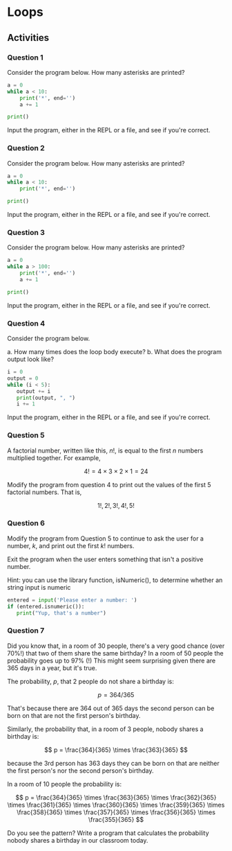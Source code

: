# Loops

## Activities

### Question 1

Consider the program below.  How many asterisks are printed?

```python
a = 0
while a < 10:
    print('*', end='')
    a += 1

print()
```

Input the program, either in the REPL or a file, and see if you're correct.

### Question 2

Consider the program below.  How many asterisks are printed?

```python
a = 0
while a < 10:
    print('*', end='')

print()
```

Input the program, either in the REPL or a file, and see if you're correct.

### Question 3

Consider the program below.  How many asterisks are printed?

```python
a = 0
while a > 100:
    print('*', end='')
    a += 1

print()
```

Input the program, either in the REPL or a file, and see if you're correct.

### Question 4

Consider the program below.

a. How many times does the loop body execute?
b. What does the program output look like?

```python
i = 0
output = 0
while (i < 5):
   output += i
   print(output, ", ")
   i += 1
```

Input the program, either in the REPL or a file, and see if you're correct.

### Question 5

A factorial number, written like this, $n!$, is equal to the first $n$ numbers multiplied together.  For example, 

$$4! = 4 \times 3 \times 2 \times 1 = 24$$

Modify the program from question 4 to print out the values of the first 5 factorial numbers.  That is,
  
$$1!, 2!, 3!, 4!, 5!$$

### Question 6

Modify the program from Question 5 to continue to ask the user for a number, $k$, and print out the first $k!$ numbers.

Exit the program when the user enters something that isn't a positive number.

Hint:  you can use the library function, isNumeric(), to determine whether an string input is numeric

```python
entered = input('Please enter a number: ')
if (entered.isnumeric()):
   print("Yup, that's a number")
```

### Question 7

Did you know that, in a room of 30 people, there's a very good chance (over 70%!) that two of them share the same birthday?  In a room of 50 people the probability goes up to 97% (!)  This might seem surprising given there are 365 days in a year, but it's true.

The probability, $p$, that 2 people do not share a birthday is:

$$
p = 364/365
$$

That's because there are 364 out of 365 days the second person can be born on that are not the first person's birthday.  

Similarly, the probability that, in a room of 3 people, nobody shares a birthday is:

$$
p = \frac{364}{365} \times \frac{363}{365}
$$

because the 3rd person has 363 days they can be born on that are neither the first person's nor the second person's birthday.

In a room of 10 people the probability is:

$$
p = \frac{364}{365} \times \frac{363}{365} \times \frac{362}{365} \times \frac{361}{365} \times \frac{360}{365} \times \frac{359}{365} \times \frac{358}{365} \times \frac{357}{365} \times \frac{356}{365} \times \frac{355}{365}
$$

Do you see the pattern?  Write a program that calculates the probability nobody shares a birthday in our classroom today.
